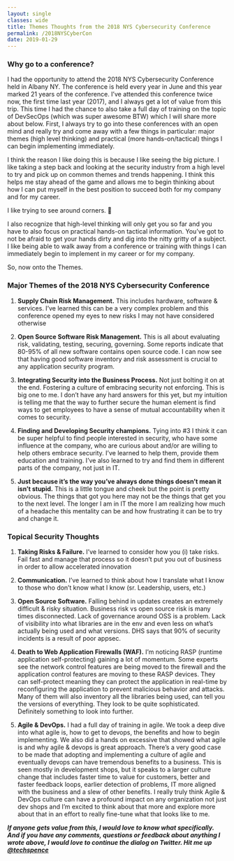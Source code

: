 ```yaml
---
layout: single
classes: wide
title: Themes Thoughts from the 2018 NYS Cybersecurity Conference
permalink: /2018NYSCyberCon
date: 2019-01-29
---
```

### Why go to a conference?
I had the opportunity to attend the 2018 NYS Cybersecurity Conference held in Albany NY. The conference is held every year in June and this year marked 21 years of the conference. I’ve attended this conference twice now, the first time last year (2017), and I always get a lot of value from this trip. This time I had the chance to also take a full day of training on the topic of DevSecOps (which was super awesome BTW) which I will share more about below. First, I always try to go into these conferences with an open mind and really try and come away with a few things in particular: major themes (high level thinking) and practical (more hands-on/tactical) things I can begin implementing immediately.

I think the reason I like doing this is because I like seeing the big picture. I like taking a step back and looking at the security industry from a high level to try and pick up on common themes and trends happening. I think this helps me stay ahead of the game and allows me to begin thinking about how I can put myself in the best position to succeed both for my company and for my career.

I like trying to see around corners. 🙂

I also recognize that high-level thinking will only get you so far and you have to also focus on practical hands-on tactical information. You’ve got to not be afraid to get your hands dirty and dig into the nitty gritty of a subject. I like being able to walk away from a conference or training with things I can immediately begin to implement in my career or for my company.

So, now onto the Themes.

### Major Themes of the 2018 NYS Cybersecurity Conference

1. **Supply Chain Risk Management.** This includes hardware, software & services. I’ve learned this can be a very complex problem and this conference opened my eyes to new risks I may not have considered otherwise

2. **Open Source Software Risk Management.** This is all about evaluating risk, validating, testing, securing, governing. Some reports indicate that 80-95% of all new software contains open source code. I can now see that having good software inventory and risk assessment is crucial to any application security program.

3. **Integrating Security into the Business Process.** Not just bolting it on at the end. Fostering a culture of embracing security not enforcing. This is big one to me. I don’t have any hard answers for this yet, but my intuition is telling me that the way to further secure the human element is find ways to get employees to have a sense of mutual accountability when it comes to security.

4. **Finding and Developing Security champions.** Tying into #3 I think it can be super helpful to find people interested in security, who have some influence at the company, who are curious about and/or are willing to help others embrace security. I’ve learned to help them, provide them education and training. I’ve also learned to try and find them in different parts of the company, not just in IT.

5. **Just because it’s the way you’ve always done things doesn’t mean it isn’t stupid.** This is a little tongue and cheek but the point is pretty obvious. The things that got you here may not be the things that get you to the next level. The longer I am in IT the more I am realizing how much of a headache this mentality can be and how frustrating it can be to try and change it.

### Topical Security Thoughts

1. **Taking Risks & Failure.** I’ve learned to consider how you (i) take risks. Fail fast and manage that process so it doesn’t put you out of business in order to allow accelerated innovation

2. **Communication.** I’ve learned to think about how I translate what I know to those who don’t know what I know (sr. Leadership, users, etc.)

3. **Open Source Software.** Falling behind in updates creates an extremely difficult & risky situation. Business risk vs open source risk is many times disconnected. Lack of governance around OSS is a problem. Lack of visibility into what libraries are in the env and even less on what’s actually being used and what versions. DHS says that 90% of security incidents is a result of poor appsec.

4. **Death to Web Application Firewalls (WAF).** I’m noticing RASP (runtime application self-protecting) gaining a lot of momentum. Some experts see the network control features are being moved to the firewall and the application control features are moving to these RASP devices. They can self-protect meaning they can protect the application in real-time by reconfiguring the application to prevent malicious behavior and attacks. Many of them will also inventory all the libraries being used, can tell you the versions of everything. They look to be quite sophisticated. Definitely something to look into further.

5. **Agile & DevOps.** I had a full day of training in agile. We took a deep dive into what agile is, how to get to devops, the benefits and how to begin implementing. We also did a hands on excessive that showed what agile is and why agile & devops is great approach. There’s a very good case to be made that adopting and implementing a culture of agile and eventually devops can have tremendous benefits to a business. This is seen mostly in development shops, but it speaks to a larger culture change that includes faster time to value for customers, better and faster feedback loops, earlier detection of problems, IT more aligned with the business and a slew of other benefits. I really truly think Agile & DevOps culture can have a profound impact on any organization not just dev shops and I’m excited to think about that more and explore more about that in an effort to really fine-tune what that looks like to me.

***If anyone gets value from this, I would love to know what specifically. And if you have any comments, questions or feedback about anything I wrote above, I would love to continue the dialog on Twitter. Hit me up [@techspence](http://twitter.com/techspence)***